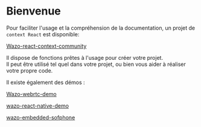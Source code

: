 # Bienvenue

Pour faciliter l'usage et la compréhension de la documentation, un projet de `context React` est disponible:

[Wazo-react-context-community](https://github.com/duduclx/Wazo-react-context-community)

Il dispose de fonctions prêtes à l'usage pour créer votre projet.  
Il peut être utilisé tel quel dans votre projet, ou bien vous aider à réaliser votre propre code.

Il existe également des démos :

[Wazo-webrtc-demo](https://github.com/wazo-platform/wazo-webrtc-demo)

[wazo-react-native-demo](https://github.com/wazo-platform/wazo-react-native-demo/)

[wazo-embedded-sofphone](https://github.com/wazo-platform/wazo-webrtc-demo)